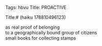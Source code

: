 Tags: hbvu
Title: PROACTIVE
  
Title:# (haiku 178810496123)  
  
as real proof of belonging  
to a geographically bound group of citizens  
small books for collecting stamps  
